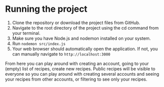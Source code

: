 # Running the project

1. Clone the repository or download the project files from GitHub.
2. Navigate to the root directory of the project using the cd command from your terminal.
3. Make sure you have Node.js and nodemon installed on your system.
4. Run `nodemon src/index.js`
5. Your web browser should automatically open the application. If not, you can manually navigate to `http://localhost:3000`

From here you can play around with creating an account, going to your (empty) list of recipes, create new recipes. Public recipes will be visible to everyone so you can play around with creating several accounts and seeing your recipes from other accounts, or filtering to see only your recipes.
